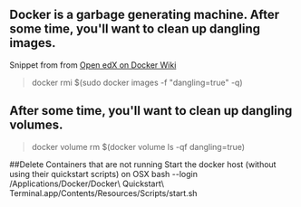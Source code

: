 ## Docker is a garbage generating machine.  After some time, you'll want to clean up dangling images.
Snippet from from [Open edX on Docker Wiki](https://openedx.atlassian.net/wiki/display/OpenOPS/Open+edX+on+Docker#suk=)
> docker rmi $(sudo docker images -f "dangling=true" -q)

## After some time, you'll want to clean up dangling volumes.
> docker volume rm $(docker volume ls -qf dangling=true)

##Delete Containers that are not running
Start the docker host (without using their quickstart scripts) on OSX
bash --login /Applications/Docker/Docker\ Quickstart\ Terminal.app/Contents/Resources/Scripts/start.sh

